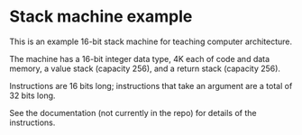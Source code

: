 # Stack machine example

This is an example 16-bit stack machine for teaching computer architecture.

The machine has a 16-bit integer data type, 4K each of code and data memory,
a value stack (capacity 256), and a return stack (capacity 256).

Instructions are 16 bits long; instructions that take an argument are a total
of 32 bits long.

See the documentation (not currently in the repo) for details of the instructions.